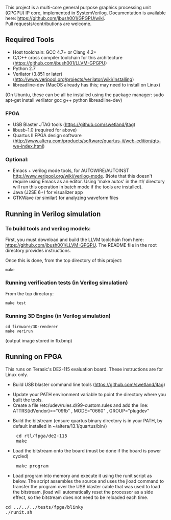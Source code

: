 This project is a multi-core general purpose graphics processing unit (GPGPU) IP core, implemented in SystemVerilog. 
Documentation is available here: https://github.com/jbush001/GPGPU/wiki.  
Pull requests/contributions are welcome.

## Required Tools
* Host toolchain: GCC 4.7+ or Clang 4.2+
* C/C++ cross compiler toolchain for this architecture (https://github.com/jbush001/LLVM-GPGPU)
* Python 2.7
* Verilator (3.851 or later) (http://www.veripool.org/projects/verilator/wiki/Installing)
* libreadline-dev (MacOS already has this; may need to install on Linux)

(On Ubuntu, these can be all be installed using the package manager: sudo apt-get install verilator gcc g++ python libreadline-dev)

### FPGA
* USB Blaster JTAG tools (https://github.com/swetland/jtag)
* libusb-1.0 (required for above)
* Quartus II FPGA design software (http://www.altera.com/products/software/quartus-ii/web-edition/qts-we-index.html)

### Optional:
* Emacs + verilog mode tools, for AUTOWIRE/AUTOINST http://www.veripool.org/wiki/verilog-mode. (Note that this doesn't require using Emacs as an editor. Using 'make autos' in the rtl/ directory will run this operation in batch mode if the tools are installed).
* Java (J2SE 6+) for visualizer app 
* GTKWave (or similar) for analyzing waveform files

## Running in Verilog simulation

### To build tools and verilog models:

First, you must download and build the LLVM toolchain from here: https://github.com/jbush001/LLVM-GPGPU.  The README file in the root directory provides instructions.

Once this is done, from the top directory of this project:

    make
  
### Running verification tests (in Verilog simulation)

From the top directory: 

    make test

### Running 3D Engine (in Verilog simulation)

    cd firmware/3D-renderer
    make verirun

(output image stored in fb.bmp)

## Running on FPGA
This runs on Terasic's DE2-115 evaluation board. These instructions are for Linux only.

- Build USB blaster command line tools (https://github.com/swetland/jtag) 
 * Update your PATH environment variable to point the directory where you built the tools.  
 * Create a file /etc/udev/rules.d/99-custom.rules and add the line: ATTRS{idVendor}=="09fb" , MODE="0660" , GROUP="plugdev" 
- Build the bitstream (ensure quartus binary directory is in your PATH, by default installed in ~/altera/13.1/quartus/bin/)
<pre>
    cd rtl/fpga/de2-115
    make
</pre>
- Load the bitstream onto the board (must be done if the board is power cycled)
<pre>
    make program 
</pre>
- Load program into memory and execute it using the runit script as below.   The script assembles the source and uses the jload command to transfer the program over the USB blaster cable that was used to load the bitstream.  jload will automatically reset the processor as a side effect, so the bitstream does not need to be reloaded each time.
<pre>
cd ../../../tests/fpga/blinky
./runit.sh
</pre>

